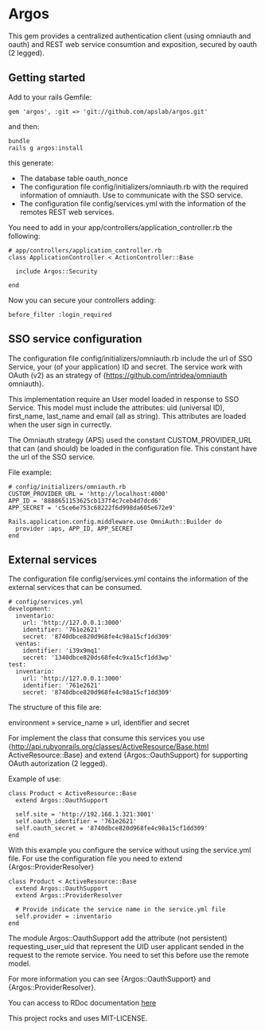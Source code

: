# Argos

This gem provides a centralized authentication client (using omniauth and oauth) and REST web service consumtion and exposition, secured by oauth (2 legged).

## Getting started

Add to your rails Gemfile:

    gem 'argos', :git => 'git://github.com/apslab/argos.git'

and then:
  
    bundle 
    rails g argos:install 

this generate:

* The database table oauth_nonce
* The configuration file config/initializers/omniauth.rb with the required information of omniauth. Use to communicate with the SSO service.
* The configuration file config/services.yml with the information of the remotes REST web services.

You need to add in your app/controllers/application_controller.rb the following:

    # app/controllers/application_controller.rb
    class ApplicationController < ActionController::Base
    
      include Argos::Security

    end

Now you can secure your controllers adding:
  
    before_filter :login_required

## SSO service configuration

The configuration file config/initializers/omniauth.rb include the url of SSO Service, your (of your application) ID and secret. 
The service work with OAuth (v2) as an strategy of {https://github.com/intridea/omniauth omniauth}.

This implementation require an User model loaded in response to SSO Service.  This model must include the attributes: uid (universal ID), first&#95;name, last&#95;name and email (all as string).  This attributes are loaded when the user sign in currectly.

The Omniauth strategy (APS) used the constant CUSTOM&#95;PROVIDER&#95;URL that can (and should) be loaded in the configuration file. This constant have the url of the SSO service.

File example:

    # config/initializers/omniauth.rb
    CUSTOM_PROVIDER_URL = 'http://localhost:4000'
    APP_ID = '8888651153625cb137f4c7ceb4d7dcd6'
    APP_SECRET = 'c5ce6e753c68222f6d998da605e672e9'

    Rails.application.config.middleware.use OmniAuth::Builder do
      provider :aps, APP_ID, APP_SECRET
    end


## External services

The configuration file config/services.yml contains the information of the external services that can be consumed.  

    # config/services.yml
    development:
      inventario:
        url: 'http://127.0.0.1:3000'
        identifier: '761e2621'
        secret: '8740dbce820d968fe4c98a15cf1dd309'
      ventas:
        identifier: 'i39x9mq1'
        secret: '1340dbce820ds68fe4c9xa15cf1dd3wp'
    test:
      inventario:
        url: 'http://127.0.0.1:3000'
        identifier: '761e2621'
        secret: '8740dbce820d968fe4c98a15cf1dd309'


The structure of this file are:

environment &raquo; service_name &raquo; url, identifier and secret

For implement the class that consume this services you use {http://api.rubyonrails.org/classes/ActiveResource/Base.html ActiveResource::Base} and extend {Argos::OauthSupport} for supporting OAuth autorization (2 legged).

Example of use:

    class Product < ActiveResource::Base
      extend Argos::OauthSupport

      self.site = 'http://192.168.1.321:3001'
      self.oauth_identifier = '761e2621'
      self.oauth_secret = '8740dbce820d968fe4c98a15cf1dd309'
    end

With this example you configure the service without using the service.yml file.  For use the configuration file you need to extend {Argos::ProviderResolver}

    class Product < ActiveResource::Base
      extend Argos::OauthSupport
      extend Argos::ProviderResolver

      # Provide indicate the service name in the service.yml file
      self.provider = :inventario
    end

The module Argos::OauthSupport add the attribute (not persistent) requesting&#95;user&#95;uid that represent the UID user applicant sended in the request to the remote service.  You need to set this before use the remote model.


For more information you can see {Argos::OauthSupport} and {Argos::ProviderResolver}.

You can access to RDoc documentation [here](http://rdoc.info/github/apslab/argos/file/README.md)


This project rocks and uses MIT-LICENSE.
